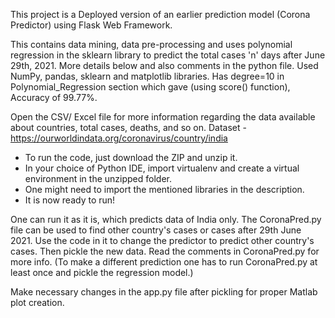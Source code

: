 This project is a Deployed version of an earlier prediction model (Corona Predictor) using Flask Web Framework.

This contains data mining, data pre-processing and uses polynomial regression in the sklearn library to predict the total cases 'n' days after June 29th, 2021. More details below and also comments in the python file. Used NumPy, pandas, sklearn and matplotlib libraries. Has degree=10 in Polynomial_Regression section which gave (using score() function), Accuracy of 99.77%.

Open the CSV/ Excel file for more information regarding the data available about countries, total cases, deaths, and so on.
Dataset - https://ourworldindata.org/coronavirus/country/india

* To run the code, just download the ZIP and unzip it.
* In your choice of Python IDE, import virtualenv and create a virtual environment in the unzipped folder.
* One might need to import the mentioned libraries in the description.
* It is now ready to run!

One can run it as it is, which predicts data of India only.
The CoronaPred.py file can be used to find other country's cases or cases after 29th June 2021.
Use the code in it to change the predictor to predict other country's cases. 
Then pickle the new data. 
Read the comments in CoronaPred.py for more info. 
(To make a different prediction one has to run CoronaPred.py at least once and pickle the regression model.)

Make necessary changes in the app.py file after pickling for proper Matlab plot creation.
